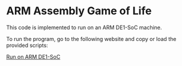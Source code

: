 # ARM Assembly Game of Life

This code is implemented to run on an ARM DE1-SoC machine.

To run the program, go to the following website and copy or load the provided scripts:

[Run on ARM DE1-SoC](https://cpulator.01xz.net/?sys=arm-de1soc)